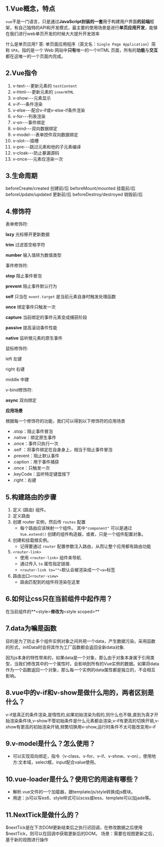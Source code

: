 ## 1.Vue概念，特点

`vue`不是一门语言，只是通过**JavaScript封装的一套**用于构建用户界面**的前端**框架，有自己独特的API和开发模式，最主要的使用场景是进行**单页应用开发**，能够在我们进行web单页开发的时候大大提升开发效率

什么是单页应用?
答:	单页面应用程序（英文名：`Single Page Application`）简称 `SPA`，指的是一个 Web 网站中**只有**唯一的一个HTML 页面，所有的**功能**与**交互**都在这唯一的一个页面内完成。

## 2.Vue指令

1. v-text---更新元素的 `textContent`
2. v-html---更新元素的 `innerHTML`
3. v-show---元素显示
4. v-if---条件渲染
5. v-else---配合v-if或v-else-if条件渲染
6. v-for---列表渲染
7. v-on---事件绑定
8. v-bind---双向数据绑定
9. v-model---表单控件双向数据绑定
10. v-slot---插槽
11. v-pre---跳过元素和他的子元素编译
12. v-cloak---防止暴漏源码
13. v-once---元素仅渲染一次

## 3.生命周期

beforeCreate/created 创建前/后
beforeMount/mounted 挂载前/后
beforeUpdate/updated 更新前/后
beforeDestroy/destroyed 销毁前/后

## 4.修饰符

表单修饰符:

**lazy**  光标移开更新数据

**trim**  过滤首空格字符

**number**  输入值转为数值类型

事件修饰符:

**stop**  阻止事件冒泡

**prevent**  阻止事件默认行为

**self**  只当在 `event.target` 是当前元素自身时触发处理函数

**once**  绑定事件只触发一次

**capture**  当前绑定的事件元素变成捕获阶段

**passive**  提高滚动事件性能

**native**  监听根元素的原生事件

鼠标修饰符:

left 左键

right 右键

middle 中建

v-bind修饰符:

**async** 双向绑定

**应用场景**

根据每一个修饰符的功能，我们可以得到以下修饰符的应用场景

- .stop：阻止事件冒泡
- .native：绑定原生事件
- .once：事件只执行一次
- .self ：将事件绑定在自身身上，相当于阻止事件冒泡
- .prevent：阻止默认事件
- .caption：用于事件捕获
- .once：只触发一次
- .keyCode：监听特定键盘按下
- .right：右键

## 5.构建路由的步骤

1. 定义 (路由) 组件。
2. 定义路由
3. 创建 router 实例，然后传 `routes` 配置
   - 每个路由应该映射一个组件。 其中`"component"` 可以是通过 `Vue.extend()` 创建的组件构造器，或者，只是一个组件配置对象。
4. 创建和挂载根实例。
   - 记得要通过 `router` 配置参数注入路由，从而让整个应用都有路由功能
5. `<router-link>`
   - 使用 `<router-link>` 组件来导航.
   - 通过传入 `to` 属性指定链接.
   - `<router-link to="">`默认会被渲染成一个`<a>`标签
6. 路由出口`<router-view>`
   - 路由匹配到的组件将渲染在这里

## 6.如何让css只在当前组件中起作用？

在当前组件的**\<style>**修改为**\<style scoped>**

## 7.data为嘛是函数

目的是为了防止多个组件实例对象之间共用一个data，产生数据污染。采用函数的形式，initData时会将其作为工厂函数都会返回全新data对象.

因为js本身的特性带来的，如果data是一个对象，那么由于对象本身属于引用类型，当我们修改其中的一个属性时，会影响到所有的Vue实例的数据。如果将data作为一个函数返回一个对象，那么每一个实例的data属性都是独立的，不会相互影响。

## 8.vue中的v-if和v-show是做什么用的，两者区别是什么？

v-if是真正的条件渲染,是惰性的,如果初始渲染为假的,则什么也不做,直到为真才开始渲染条件块,v-show不管初始条件是什么元素都会渲染,v-if有更高的切换开销,v-show有更高的初始渲染开销,频繁切换用v-show,运行时条件不太可能改变用v-if

## 9.v-model是什么？怎么使用？

- 可以实现双向绑定，指令（v-class、v-for、v-if、v-show、v-on），使用地方:文本域，select框，input配合value使用。

## 10.vue-loader是什么？使用它的用途有哪些？

- 解析.vue文件的一个加载器，跟template/js/style转换成js模块。
- 用途：js可以写es6、style样式可以scss或less、template可以加jade等。

## 11.NextTick是做什么的？

$nextTick是在下次DOM更新结束后之执行迟回调，在修改数据之后使用 $nextTick，则可以在回调中获取更新后的DOM。
场景：需要在视图更新之后，基于新的视图进行操作